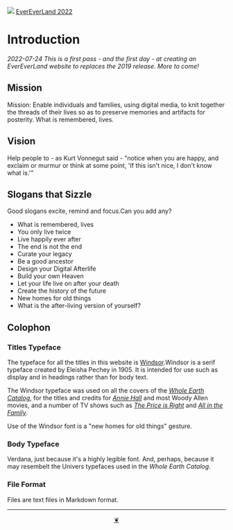 [![](https://pushme-pullyou.github.io/tootoo-2022/assets/icons/mark-github.svg )](https://github.com/evereverland/2022/ "Source code on GitHub" ) [EverEverLand 2022]( https://evereverland.github.io/2022/ "Home page" )

# Introduction

_2022-07-24 This is a first pass - and the first day - at creating an EverEverLand website to replaces the 2019 release. More to come!_


## Mission

Mission: Enable individuals and families, using digital media, to knit together the threads of their lives so as to preserve memories and artifacts for posterity. What is remembered, lives.

## Vision

Help people to -  as Kurt Vonnegut said - "notice when you are happy, and exclaim or murmur or think at some point, 'If this isn't nice, I don't know what is.'”


## Slogans that Sizzle

Good slogans excite, remind and focus.Can you add any?

* What is remembered, lives
* You only live twice
* Live happily ever after
* The end is not the end
* Curate your legacy
* Be a good ancestor
* Design your Digital Afterlife
* Build your own Heaven
* Let your life live on after your death
* Create the history of the future
* New homes for old things
* What is the after-living version of yourself?

## Colophon

### Titles Typeface

The typeface for all the titles in this website is [Windsor]( https://en.wikipedia.org/wiki/Windsor_(typeface) ).Windsor is a serif typeface created by Eleisha Pechey in 1905. It is intended for use such as display and in headings rather than for body text.

 The Windsor typeface was used on all the covers of the [_Whole Earth Catalog_]( https://en.wikipedia.org/wiki/Whole_Earth_Catalog ), for the titles and credits for [_Annie Hall_]( https://en.wikipedia.org/wiki/Annie_Hall ) and most Woody Allen movies, and a number of TV shows such as [_The Price is Right_]( https://en.wikipedia.org/wiki/The_Price_Is_Right_(American_game_show) ) and [_All in the Family_]( https://en.wikipedia.org/wiki/All_in_the_Family ).

 Use of the Windsor font is a "new homes for old things" gesture.

### Body Typeface

Verdana, just because it's a highly legible font. And, perhaps, because it may resembelt the Univers typefaces used in the _Whole Earth Catalog_.

### File Format

Files are text files in Markdown format.


***

<center title="Hello! Click me to go up to the top" ><a class=aDingbat href=javascript:window.scrollTo(0,0);> ❦ </a></center>
